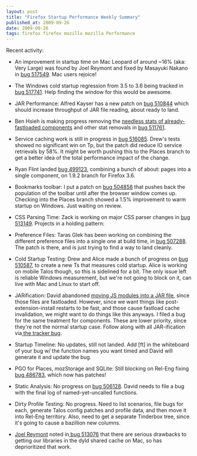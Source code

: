 ```yaml
---
layout: post
title: "Firefox Startup Performance Weekly Summary"
published_at: 2009-09-26
date: 2009-09-26
tags: firefox firefox mozilla mozilla Performance
---
```


Recent activity:

*   An improvement in startup time on Mac Leopard of around ~16% (aka: Very Large) was found by Joel Reymont and fixed by Masayuki Nakano in [bug 517549](https://bugzilla.mozilla.org/show_bug.cgi?id=517549). Mac users rejoice!
*   The Windows cold startup regression from 3.5 to 3.6 being tracked in [bug  517741](https://bugzilla.mozilla.org/show_bug.cgi?id=517741). Help finding the window for this would be awesome.
*   JAR Performance: Alfred Kayser has a new patch on [bug  510844](https://bugzilla.mozilla.org/show_bug.cgi?id=510844) which should increase throughput of JAR file reading, about ready to land.
*   Ben Hsieh is making progress removing the [needless  stats of already-fastloaded components](https://bugzilla.mozilla.org/show_bug.cgi?id=512827) and other stat removals in [bug  511761](https://bugzilla.mozilla.org/show_bug.cgi?id=511761).
*   Service caching work is still in progress in [bug  516085](https://bugzilla.mozilla.org/show_bug.cgi?id=516085). Drew's tests showed no significant win on Tp, but the patch did reduce IO service retrievals by 58%. It might be worth pushing this to the Places branch to get a better idea of the total performance impact of the change.
*   Ryan Flint landed [bug 499123](https://bugzilla.mozilla.org/show_bug.cgi?id=499123), combining a bunch of about: pages into a single component, on 1.9.2 branch for Firefox 3.6.
*   Bookmarks toolbar: I put a patch on [bug 504858](https://bugzilla.mozilla.org/show_bug.cgi?id=504858) that pushes back the population of the toolbar until after the browser window comes up. Checking into the Places branch showed a 1.5% improvement to warm startup on Windows. Just waiting on review.
*   CSS Parsing Time: Zack is working on major CSS parser changes in [bug   513149](https://bugzilla.mozilla.org/show_bug.cgi?id=513149).
Projects in a holding pattern:

*   Preference Files: Taras Glek has been working on combining the   different preference files into a single one at build time, in [bug   507288](https://bugzilla.mozilla.org/show_bug.cgi?id=507288). The patch is there, and is just trying to find a way to land   cleanly.
*   Cold Startup Testing: Drew and Alice made a bunch of progress on [bug   510587](https://bugzilla.mozilla.org/show_bug.cgi?id=510587),  to create a new Ts that measures cold startup. Alice is   working on mobile Talos though, so this is sidelined for a bit. The only   issue left is reliable Windows measurement, but we're not going to   block on it, can live with Mac and Linux to start off.
*   JARification: David abandoned [moving JS    modules into a JAR file](https://bugzilla.mozilla.org/show_bug.cgi?id=509755), since those files are fastloaded.   However, since we want things like post-extension-install restarts to be   fast, and those cause fastload cache invalidation, we might want to do   things like this anyways. I filed a bug for the same treatment for   components. These are lower priority, since they're not the normal   startup case. Follow along with all JAR-ification via[ the   tracker  bug](https://bugzilla.mozilla.org/show_bug.cgi?id=513027).
*   Startup Timeline: No updates, still not landed. Add [ft] in the  whiteboard of your bug w/ the function names you want timed and David  will generate it and update the bug.
*   PGO for Places, mozStorage and SQLite: Still blocking on Rel-Eng  fixing [bug  486783](https://bugzilla.mozilla.org/show_bug.cgi?id=486783), which now has patches!
*   Static Analysis: No progress on [bug  506128](https://bugzilla.mozilla.org/show_bug.cgi?id=506128).  David needs to file a bug with the final log of  named-yet-uncalled  functions.
*   Dirty Profile Testing: No progress. Need to list scenarios, file  bugs  for each, generate Talos config patches and profile data, and then  move  it into Rel-Eng territory. Also, need to get a separate Tinderbox  tree,  since it's going to cause a bazillion new columns.
*   [Joel  Reymont](http://wagerlabs.com/) noted in[ bug  513076](https://bugzilla.mozilla.org/show_bug.cgi?id=513076) that there are serious drawbacks to getting our libraries in  the dyld  shared cache on Mac, so has deprioritized that work.